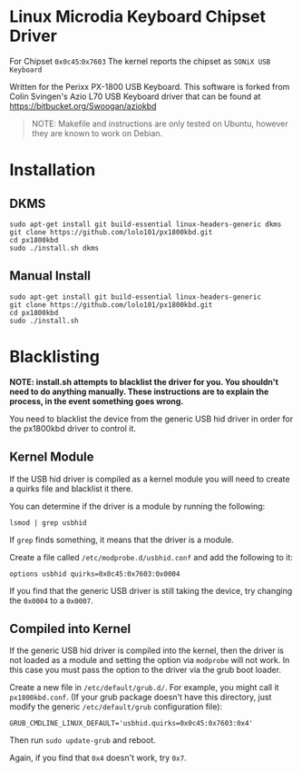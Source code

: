 # Linux Microdia Keyboard Chipset Driver #

For Chipset `0x0c45`:`0x7603`
The kernel reports the chipset as `SONiX USB Keyboard`

Written for the Perixx PX-1800 USB Keyboard.
This software is forked from Colin Svingen's Azio L70 USB Keyboard driver that can be found at https://bitbucket.org/Swoogan/aziokbd

> NOTE: Makefile and instructions are only tested on Ubuntu, however they are known to work on Debian.

# Installation ##
## DKMS ##

    sudo apt-get install git build-essential linux-headers-generic dkms
    git clone https://github.com/lolo101/px1800kbd.git
    cd px1800kbd
    sudo ./install.sh dkms

## Manual Install ##

    sudo apt-get install git build-essential linux-headers-generic
    git clone https://github.com/lolo101/px1800kbd.git
    cd px1800kbd
    sudo ./install.sh

# Blacklisting #

**NOTE: install.sh attempts to blacklist the driver for you. You shouldn't need to do anything manually. These instructions are to explain the process, in the event something goes wrong.**

You need to blacklist the device from the generic USB hid driver in order for the px1800kbd driver to control it.

## Kernel Module ##
If the USB hid driver is compiled as a kernel module you will need to create a quirks file and blacklist it there.

You can determine if the driver is a module by running the following:

    lsmod | grep usbhid

If `grep` finds something, it means that the driver is a module.

Create a file called `/etc/modprobe.d/usbhid.conf` and add the following to it:

    options usbhid quirks=0x0c45:0x7603:0x0004

If you find that the generic USB driver is still taking the device, try changing the `0x0004` to a `0x0007`.

## Compiled into Kernel ##
If the generic USB hid driver is compiled into the kernel, then the driver is not loaded as a module and setting the option via `modprobe` will not work. In this case you must pass the option to the driver via the grub boot loader.

Create a new file in `/etc/default/grub.d/`. For example, you might call it `px1800kbd.conf`. (If your grub package doesn't have this directory, just modify the generic `/etc/default/grub` configuration file):

    GRUB_CMDLINE_LINUX_DEFAULT='usbhid.quirks=0x0c45:0x7603:0x4'

Then run `sudo update-grub` and reboot.

Again, if you find that `0x4` doesn't work, try `0x7`.

